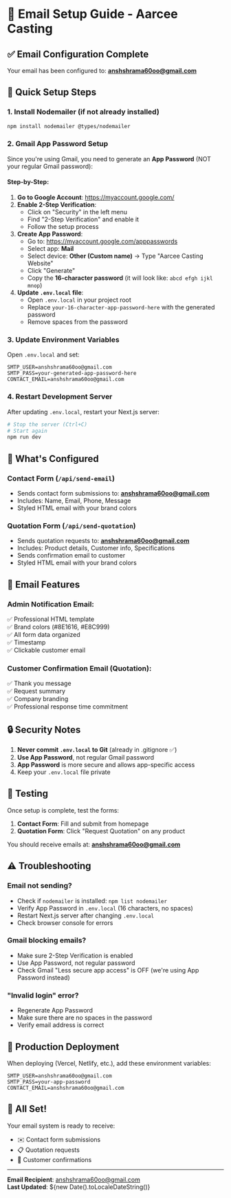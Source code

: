 # 📧 Email Setup Guide - Aarcee Casting

## ✅ Email Configuration Complete

Your email has been configured to: **anshshrama60oo@gmail.com**

## 🚀 Quick Setup Steps

### 1. Install Nodemailer (if not already installed)
```bash
npm install nodemailer @types/nodemailer
```

### 2. Gmail App Password Setup

Since you're using Gmail, you need to generate an **App Password** (NOT your regular Gmail password):

#### Step-by-Step:
1. **Go to Google Account**: https://myaccount.google.com/
2. **Enable 2-Step Verification**:
   - Click on "Security" in the left menu
   - Find "2-Step Verification" and enable it
   - Follow the setup process
3. **Create App Password**:
   - Go to: https://myaccount.google.com/apppasswords
   - Select app: **Mail**
   - Select device: **Other (Custom name)** → Type "Aarcee Casting Website"
   - Click "Generate"
   - Copy the **16-character password** (it will look like: `abcd efgh ijkl mnop`)
4. **Update `.env.local` file**:
   - Open `.env.local` in your project root
   - Replace `your-16-character-app-password-here` with the generated password
   - Remove spaces from the password

### 3. Update Environment Variables

Open `.env.local` and set:
```env
SMTP_USER=anshshrama60oo@gmail.com
SMTP_PASS=your-generated-app-password-here
CONTACT_EMAIL=anshshrama60oo@gmail.com
```

### 4. Restart Development Server

After updating `.env.local`, restart your Next.js server:
```bash
# Stop the server (Ctrl+C)
# Start again
npm run dev
```

## 📝 What's Configured

### Contact Form (`/api/send-email`)
- Sends contact form submissions to: **anshshrama60oo@gmail.com**
- Includes: Name, Email, Phone, Message
- Styled HTML email with your brand colors

### Quotation Form (`/api/send-quotation`)
- Sends quotation requests to: **anshshrama60oo@gmail.com**
- Includes: Product details, Customer info, Specifications
- Sends confirmation email to customer
- Styled HTML email with your brand colors

## 🎨 Email Features

### Admin Notification Email:
✅ Professional HTML template  
✅ Brand colors (#8E1616, #E8C999)  
✅ All form data organized  
✅ Timestamp  
✅ Clickable customer email  

### Customer Confirmation Email (Quotation):
✅ Thank you message  
✅ Request summary  
✅ Company branding  
✅ Professional response time commitment  

## 🔒 Security Notes

1. **Never commit `.env.local` to Git** (already in .gitignore ✅)
2. **Use App Password**, not regular Gmail password
3. **App Password** is more secure and allows app-specific access
4. Keep your `.env.local` file private

## 🧪 Testing

Once setup is complete, test the forms:

1. **Contact Form**: Fill and submit from homepage
2. **Quotation Form**: Click "Request Quotation" on any product

You should receive emails at: **anshshrama60oo@gmail.com**

## ⚠️ Troubleshooting

### Email not sending?
- Check if `nodemailer` is installed: `npm list nodemailer`
- Verify App Password in `.env.local` (16 characters, no spaces)
- Restart Next.js server after changing `.env.local`
- Check browser console for errors

### Gmail blocking emails?
- Make sure 2-Step Verification is enabled
- Use App Password, not regular password
- Check Gmail "Less secure app access" is OFF (we're using App Password instead)

### "Invalid login" error?
- Regenerate App Password
- Make sure there are no spaces in the password
- Verify email address is correct

## 📱 Production Deployment

When deploying (Vercel, Netlify, etc.), add these environment variables:

```
SMTP_USER=anshshrama60oo@gmail.com
SMTP_PASS=your-app-password
CONTACT_EMAIL=anshshrama60oo@gmail.com
```

## 🎉 All Set!

Your email system is ready to receive:
- ✉️ Contact form submissions
- 📋 Quotation requests
- 🔔 Customer confirmations

---

**Email Recipient**: anshshrama60oo@gmail.com  
**Last Updated**: ${new Date().toLocaleDateString()}
